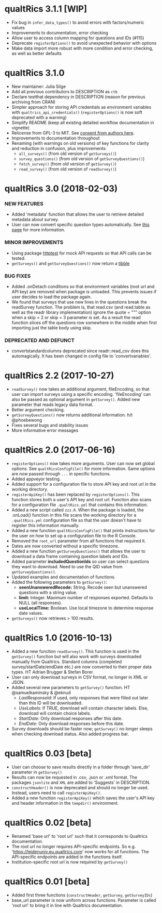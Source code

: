 # qualtRics 3.1.1 [WIP]

- Fix bug in `infer_data_types()` to avoid errors with factors/numeric values
- Improvements to documentation, error checking
- Allow user to access column mapping for questions and IDs (#115)
- Deprecate `registerOptions()` to avoid unexpected behavior with options
- Make data import more robust with more condition and error checking, as well as better defaults

# qualtRics 3.1.0

- New maintainer: Julia Silge
- Add all previous contributors to DESCRIPTION as `ctb`
- Declare testthat dependency in DESCRIPTION (reason for previous archiving from CRAN)
- Simpler approach for storing API credentials as environment variables with `qualtrics_api_credentials()` (`registerOptions()` is now soft deprecated with a warning)
- Simplify README (keep all existing detailed workflow documentation in vignette)
- Relicense from GPL-3 to MIT. See [consent from authors here](https://github.com/ropensci/qualtRics/issues/95).
- Improvements to documentation throughout
- Renaming (with warnings on old versions) of key functions for clarity and reduction in confusion, plus improvements:
  - `all_surveys()` (from old version of `getSurveys()`)
  - `survey_questions()` (from old version of `getSurveyQuestions()`)
  - `fetch_survey()` (from old version of `getSurvey()`)
  - `read_survey()` (from old version of `readSurvey()`)


qualtRics 3.0 (2018-02-03)
=========================

### NEW FEATURES

- Added 'metadata' function that allows the user to retrieve detailed metadata about survey.
- User can now convert specific question types automatically. See [this page](https://github.com/JasperHG90/qualtRics#automatic-conversion-of-variables) for more information.

### MINOR IMPROVEMENTS

- Using package [httptest](https://cran.r-project.org/web/packages/httptest/index.html) for mock API requests so that API calls can be tested. 
- `getSurveys()` and `getSurveyQuestions()` now return a [tibble](https://cran.r-project.org/web/packages/tibble/vignettes/tibble.html)

### BUG FIXES

- Added .onDetach conditions so that environment variables (root url and API key) are removed when package is unloaded. This prevents issues if user decides to load the package again.
- We found that surveys that use new lines in the questions break the readSurvey function.
The problem is, that read.csv (and read.table as well as the readr library implementation) ignore the quote = "\"" option when a skip = 2 or skip = 3 parameter is set. As a result the read function slices off the questions row somewhere in the middle when first importing just the table body using skip.

### DEPRECATED AND DEFUNCT

- convertstandardcolumns deprecated since readr::read_csv does this automagically. It has been changed in config file to 'convertvariables'. 

qualtRics 2.2 (2017-10-27)
=========================

- `readSurvey()` now takes an additional argument, fileEncoding, so that user can import surveys using a specific encoding. 'fileEncoding' can also be passed as optional argument in `getSurvey()`. Added new parameter that reads legacy data format.
- Better argument checking.
- `getSurveyQuestions()` now returns additional information. h/t @phoebewong
- Fixes several bugs and stability issues
- More informative error messages

qualtRics 2.0 (2017-06-16)
=========================

- `registerOptions()` now takes more arguments. User can now set global options. See `qualtRicsConfigFile()` for more information. Same options are now passed through `...` in specific functions.
- Added appveyor testing.
- Added support for a configuration file to store API key and root url in the working directory.
- `registerApiKey()` has been replaced by `registerOptions()`. This function stores both a user's API key and root url. Function also scans for a configuration file `.qualtRics.yml` that contains this information.
- Added a new script called `zzz.R`. When the package is loaded, the .onLoad() function in this file scans the working directory for a `.qualtRics.yml` configuration file so that the user doesn't have to register this information manually.
- Added a new function `qualtRicsConfigFile()` that prints instructions for the user on how to set up a configuration file to the R Console.
- Removed the `root_url` parameter from all functions that required it.
- Dates are now converted without a specific timezone.
- Added a new function `getSurveyQuestions()` that allows the user to download a data frame containing question labels and IDs.
- Added parameter **includedQuestionIds** so user can select questions they want to download. Need to use the QID value from `getSurveyQuestions()`.
- Updated examples and documentation of functions.
- Added the following parameters to `getSurvey()`:
  - **seenUnansweredRecode:**  String. Recode seen but unanswered questions with a string value.
  - **limit:** Integer. Maximum number of responses exported. Defaults to NULL (all responses).
  - **useLocalTime:** Boolean. Use local timezone to determine response date values. 
- `getSurveys()` now retrieves > 100 results.

qualtRics 1.0 (2016-10-13)
=========================

- Added a new function `readSurvey()`. This function is used in the `getSurvey()` function but will also work with surveys downloaded manually from Qualtrics. Standard columns (completed survey/startDate/endDate etc.) are now converted to their proper data types. HT Adrian Brugger & Stefan Borer.
- User can only download surveys in CSV format, no longer in XML or JSON. 
- Added several new parameters to `getSurvey()` function. HT @samuelkaminsky & @eknud
  * *LastResponseId*: If used, only responses that were filled out later than this ID will be downloaded. 
  * *UseLabels*: If TRUE, download will contain character labels. Else, download will contain choice labels.
  * *StartDate*: Only download responses after this date.
  * *EndDate*: Only download responses before this date.
- Survey downloads should be faster now; `getSurvey()` no longer sleeps when checking download status. Also added progress bar.

qualtRics 0.03 [beta] 
=========================

- User can choose to save results directly in a folder through 'save_dir' parameter in `getSurvey()`
- Results can now be requested in .csv, .json or .xml format. The packages `jsonlite` and `XML` are added to 'Suggests' in DESCRIPTION.
- `constructHeader()` is now deprecated and should no longer be used. Instead, users need to call `registerApiKey()`.
- Added a new function `registerApiKey()` which saves the user's API key and header information in the `tempdir()` environment. 

qualtRics 0.02 [beta] 
=========================

- Renamed 'base url' to 'root url' such that it corresponds to Qualtrics documentation.
- The root url no longer requires API-specific endpoints. So e.g. 'https://leidenuniv.eu.qualtrics.com' now works for all functions. The API-specific endpoints are added in the functions itself.
- Institution-specific root url is now required by `getSurvey()`

qualtRics 0.01 [beta] 
=========================

- Added first three functions (`constructHeader`, `getSurvey`, `getSurveyIDs`)
- base_url parameter is now uniform across functions. Parameter is called 'root url' to bring it in line with Qualtrics documentation.
